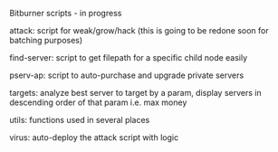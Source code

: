 Bitburner scripts - in progress

attack:
  script for weak/grow/hack (this is going to be redone soon for batching purposes)

find-server:
  script to get filepath for a specific child node easily

pserv-ap:
  script to auto-purchase and upgrade private servers

targets:
  analyze best server to target by a param, display servers in descending order of that param i.e. max money

utils:
  functions used in several places

virus:
  auto-deploy the attack script with logic 
